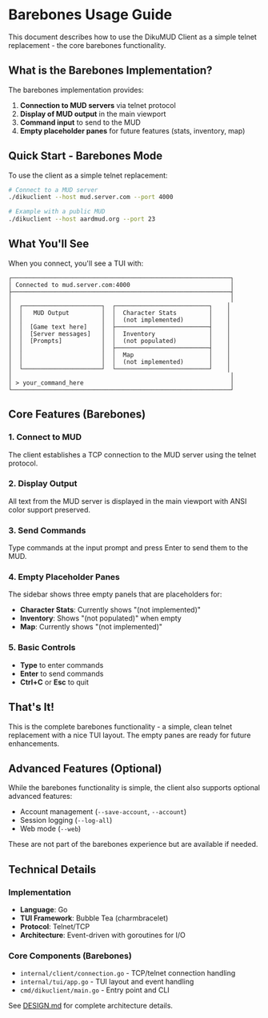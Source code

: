 # Barebones Usage Guide

This document describes how to use the DikuMUD Client as a simple telnet replacement - the core barebones functionality.

## What is the Barebones Implementation?

The barebones implementation provides:
1. **Connection to MUD servers** via telnet protocol
2. **Display of MUD output** in the main viewport
3. **Command input** to send to the MUD
4. **Empty placeholder panes** for future features (stats, inventory, map)

## Quick Start - Barebones Mode

To use the client as a simple telnet replacement:

```bash
# Connect to a MUD server
./dikuclient --host mud.server.com --port 4000

# Example with a public MUD
./dikuclient --host aardmud.org --port 23
```

## What You'll See

When you connect, you'll see a TUI with:

```
┌─────────────────────────────────────────────────────────────┐
│ Connected to mud.server.com:4000                            │
├─────────────────────────────────────────────────────────────┤
│                                                             │
│  ┌──────────────────────┐  ┌──────────────────────────┐    │
│  │   MUD Output         │  │  Character Stats         │    │
│  │                      │  │  (not implemented)       │    │
│  │  [Game text here]    │  ├──────────────────────────┤    │
│  │  [Server messages]   │  │  Inventory               │    │
│  │  [Prompts]           │  │  (not populated)         │    │
│  │                      │  ├──────────────────────────┤    │
│  │                      │  │  Map                     │    │
│  │                      │  │  (not implemented)       │    │
│  └──────────────────────┘  └──────────────────────────┘    │
│                                                             │
│ > your_command_here                                         │
└─────────────────────────────────────────────────────────────┘
```

## Core Features (Barebones)

### 1. Connect to MUD
The client establishes a TCP connection to the MUD server using the telnet protocol.

### 2. Display Output
All text from the MUD server is displayed in the main viewport with ANSI color support preserved.

### 3. Send Commands
Type commands at the input prompt and press Enter to send them to the MUD.

### 4. Empty Placeholder Panes
The sidebar shows three empty panels that are placeholders for:
- **Character Stats**: Currently shows "(not implemented)"
- **Inventory**: Shows "(not populated)" when empty
- **Map**: Currently shows "(not implemented)"

### 5. Basic Controls
- **Type** to enter commands
- **Enter** to send commands
- **Ctrl+C** or **Esc** to quit

## That's It!

This is the complete barebones functionality - a simple, clean telnet replacement with a nice TUI layout. The empty panes are ready for future enhancements.

## Advanced Features (Optional)

While the barebones functionality is simple, the client also supports optional advanced features:
- Account management (`--save-account`, `--account`)
- Session logging (`--log-all`)
- Web mode (`--web`)

These are not part of the barebones experience but are available if needed.

## Technical Details

### Implementation
- **Language**: Go
- **TUI Framework**: Bubble Tea (charmbracelet)
- **Protocol**: Telnet/TCP
- **Architecture**: Event-driven with goroutines for I/O

### Core Components (Barebones)
- `internal/client/connection.go` - TCP/telnet connection handling
- `internal/tui/app.go` - TUI layout and event handling
- `cmd/dikuclient/main.go` - Entry point and CLI

See [DESIGN.md](DESIGN.md) for complete architecture details.
